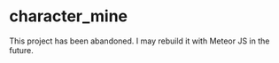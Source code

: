 character_mine
==============

This project has been abandoned. I may rebuild it with Meteor JS in the future.
